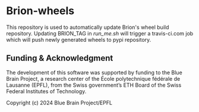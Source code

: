 # Brion-wheels

This repository is used to automatically update Brion's wheel build repository.
Updating BRION_TAG in *run_me.sh* will trigger a travis-ci.com job which will push newly generated wheels to pypi repository.

## Funding & Acknowledgment
The development of this software was supported by funding to the Blue Brain Project, a research center of the École polytechnique fédérale de Lausanne (EPFL), from the Swiss government’s ETH Board of the Swiss Federal Institutes of Technology.

Copyright (c) 2024 Blue Brain Project/EPFL

